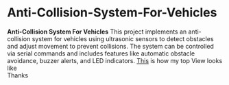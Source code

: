 # Anti-Collision-System-For-Vehicles
**Anti-Collision System For Vehicles**  This project implements an anti-collision system for vehicles using ultrasonic sensors to detect obstacles and adjust movement to prevent collisions. The system can be controlled via serial commands and includes features like automatic obstacle avoidance, buzzer alerts, and LED indicators.
[This](images/topView.jpg) is how my top View looks like
<br>Thanks 
